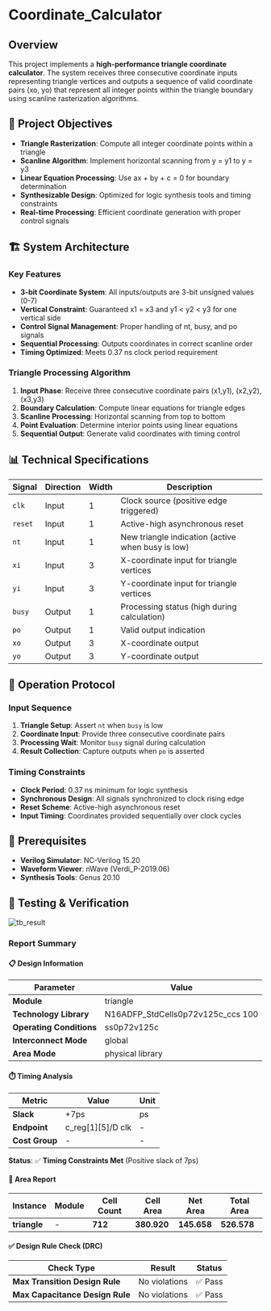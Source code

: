 # Coordinate_Calculator
## Overview

This project implements a **high-performance triangle coordinate calculator**. The system receives three consecutive coordinate inputs representing triangle vertices and outputs a sequence of valid coordinate pairs (xo, yo) that represent all integer points within the triangle boundary using scanline rasterization algorithms.

## 🎯 Project Objectives

- **Triangle Rasterization**: Compute all integer coordinate points within a triangle
- **Scanline Algorithm**: Implement horizontal scanning from y = y1 to y = y3
- **Linear Equation Processing**: Use ax + by + c = 0 for boundary determination
- **Synthesizable Design**: Optimized for logic synthesis tools and timing constraints
- **Real-time Processing**: Efficient coordinate generation with proper control signals

## 🏗️ System Architecture

### Key Features
- **3-bit Coordinate System**: All inputs/outputs are 3-bit unsigned values (0-7)
- **Vertical Constraint**: Guaranteed x1 = x3 and y1 < y2 < y3 for one vertical side
- **Control Signal Management**: Proper handling of nt, busy, and po signals
- **Sequential Processing**: Outputs coordinates in correct scanline order
- **Timing Optimized**: Meets 0.37 ns clock period requirement

### Triangle Processing Algorithm
1. **Input Phase**: Receive three consecutive coordinate pairs (x1,y1), (x2,y2), (x3,y3)
2. **Boundary Calculation**: Compute linear equations for triangle edges
3. **Scanline Processing**: Horizontal scanning from top to bottom
4. **Point Evaluation**: Determine interior points using linear equations
5. **Sequential Output**: Generate valid coordinates with timing control

## 📊 Technical Specifications

| Signal | Direction | Width | Description |
|--------|-----------|-------|-------------|
| `clk` | Input | 1 | Clock source (positive edge triggered) |
| `reset` | Input | 1 | Active-high asynchronous reset |
| `nt` | Input | 1 | New triangle indication (active when busy is low) |
| `xi` | Input | 3 | X-coordinate input for triangle vertices |
| `yi` | Input | 3 | Y-coordinate input for triangle vertices |
| `busy` | Output | 1 | Processing status (high during calculation) |
| `po` | Output | 1 | Valid output indication |
| `xo` | Output | 3 | X-coordinate output |
| `yo` | Output | 3 | Y-coordinate output |

## 🔄 Operation Protocol

### Input Sequence
1. **Triangle Setup**: Assert `nt` when `busy` is low
2. **Coordinate Input**: Provide three consecutive coordinate pairs
3. **Processing Wait**: Monitor `busy` signal during calculation
4. **Result Collection**: Capture outputs when `po` is asserted

### Timing Constraints
- **Clock Period**: 0.37 ns minimum for logic synthesis
- **Synchronous Design**: All signals synchronized to clock rising edge
- **Reset Scheme**: Active-high asynchronous reset
- **Input Timing**: Coordinates provided sequentially over clock cycles

## 🚀 Prerequisites
- **Verilog Simulator**: NC-Verilog 15.20
- **Waveform Viewer**: nWave (Verdi_P-2019.06)
- **Synthesis Tools**: Genus 20.10

## 🧪 Testing & Verification
![tb_result](https://github.com/user-attachments/assets/e015ec1f-3eb5-440d-b938-b8a4f5b336b6)

### Report Summary

#### 📋 Design Information

| Parameter | Value |
|-----------|-------|
| **Module** | triangle |
| **Technology Library** | N16ADFP_StdCells0p72v125c_ccs 100 |
| **Operating Conditions** | ss0p72v125c |
| **Interconnect Mode** | global |
| **Area Mode** | physical library |

#### ⏱️ Timing Analysis

| Metric | Value | Unit |
|--------|-------|------|
| **Slack** | +7ps | ps |
| **Endpoint** | c_reg[1][5]/D clk | - |
| **Cost Group** | - | - |

**Status**: ✅ **Timing Constraints Met** (Positive slack of 7ps)

#### 📐 Area Report

| Instance | Module | Cell Count | Cell Area | Net Area | Total Area |
|----------|--------|------------|-----------|----------|------------|
| **triangle** | - | **712** | **380.920** | **145.658** | **526.578** |

#### ✅ Design Rule Check (DRC)

| Check Type | Result | Status |
|------------|--------|--------|
| **Max Transition Design Rule** | No violations | ✅ Pass |
| **Max Capacitance Design Rule** | No violations | ✅ Pass |
